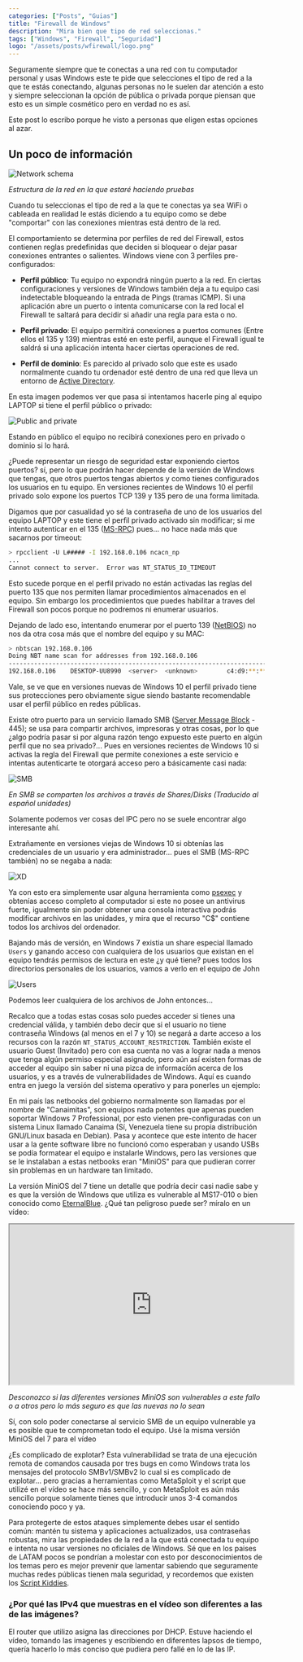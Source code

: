 ```yaml
---
categories: ["Posts", "Guias"]
title: "Firewall de Windows"
description: "Mira bien que tipo de red seleccionas."
tags: ["Windows", "Firewall", "Seguridad"]
logo: "/assets/posts/wfirewall/logo.png"
---
```


Seguramente siempre que te conectas a una red con tu computador personal y usas Windows este te pide que selecciones el tipo de red a la que te estás conectando, algunas personas no le suelen dar atención a esto y siempre seleccionan la opción de pública o privada porque piensan que esto es un simple cosmético pero en verdad no es así.

Este post lo escribo porque he visto a personas que eligen estas opciones al azar.

## Un poco de información

![Network schema](/assets/posts/wfirewall/network-schema.png)

*Estructura de la red en la que estaré haciendo pruebas*

Cuando tu seleccionas el tipo de red a la que te conectas ya sea WiFi o cableada en realidad le estás diciendo a tu equipo como se debe "comportar" con las conexiones mientras está dentro de la red.

El comportamiento se determina por perfiles de red del Firewall, estos contienen reglas predefinidas que deciden si bloquear o dejar pasar conexiones entrantes o salientes. Windows viene con 3 perfiles pre-configurados:

- **Perfil público**: Tu equipo no expondrá ningún puerto a la red. En ciertas configuraciones y versiones de Windows también deja a tu equipo casi indetectable bloqueando la entrada de Pings (tramas ICMP). Si una aplicación abre un puerto o intenta comunicarse con la red local el Firewall te saltará para decidir si añadir una regla para esta o no.

- **Perfil privado**: El equipo permitirá conexiones a puertos comunes (Entre ellos el 135 y 139) mientras esté en este perfil, aunque el Firewall igual te saldrá si una aplicación intenta hacer ciertas operaciones de red.

- **Perfil de dominio**: Es parecido al privado solo que este es usado normalmente cuando tu ordenador esté dentro de una red que lleva un entorno de [Active Directory](https://es.wikipedia.org/wiki/Active_Directory).

En esta imagen podemos ver que pasa si intentamos hacerle ping al equipo LAPTOP si tiene el perfil público o privado:

![Public and private](/assets/posts/wfirewall/ping.png)

Estando en público el equipo no recibirá conexiones pero en privado o dominio si lo hará.

¿Puede representar un riesgo de seguridad estar exponiendo ciertos puertos? sí, pero lo que podrán hacer depende de la versión de Windows que tengas, que otros puertos tengas abiertos y como tienes configurados los usuarios en tu equipo. En versiones recientes de Windows 10 el perfil privado solo expone los puertos TCP 139 y 135 pero de una forma limitada.

Digamos que por casualidad yo sé la contraseña de uno de los usuarios del equipo LAPTOP y este tiene el perfil privado activado sin modificar; si me intento autenticar en el 135 ([MS-RPC](https://learn.microsoft.com/es-es/windows/win32/rpc/rpc-start-page)) pues... no hace nada más que sacarnos por timeout:

```bash
> rpcclient -U L##### -I 192.168.0.106 ncacn_np
...
Cannot connect to server.  Error was NT_STATUS_IO_TIMEOUT
```

Esto sucede porque en el perfil privado no están activadas las reglas del puerto 135 que nos permiten llamar procedimientos almacenados en el equipo. Sin embargo los procedimientos que puedes habilitar a traves del Firewall son pocos porque no podremos ni enumerar usuarios.

Dejando de lado eso, intentando enumerar por el puerto 139 ([NetBIOS](https://es.wikipedia.org/wiki/NetBIOS)) no nos da otra cosa más que el nombre del equipo y su MAC:

```bash
> nbtscan 192.168.0.106
Doing NBT name scan for addresses from 192.168.0.106                                                                                                  IP address       NetBIOS Name     Server    User             MAC address
------------------------------------------------------------------------------
192.168.0.106    DESKTOP-UU8990  <server>  <unknown>        c4:d9:**:**:**:**
```

Vale, se ve que en versiones nuevas de Windows 10 el perfil privado tiene sus protecciones pero obviamente sigue siendo bastante recomendable usar el perfil público en redes públicas.

Existe otro puerto para un servicio llamado SMB ([Server Message Block](https://es.wikipedia.org/wiki/Server_Message_Block) - 445); se usa para compartir archivos, impresoras y otras cosas, por lo que ¿algo podría pasar si por alguna razón tengo expuesto este puerto en algún perfil que no sea privado?... Pues en versiones recientes de Windows 10 si activas la regla del Firewall que permite conexiones a este servicio e intentas autenticarte te otorgará acceso pero a básicamente casi nada:

![SMB](/assets/posts/wfirewall/smb1.png)

*En SMB se comparten los archivos a través de Shares/Disks (Traducido al español unidades)*

Solamente podemos ver cosas del IPC pero no se suele encontrar algo interesante ahí.

Extrañamente en versiones viejas de Windows 10 si obtenías las credenciales de un usuario y era administrador... pues el SMB (MS-RPC también) no se negaba a nada:

![XD](/assets/posts/wfirewall/admin.png)

Ya con esto era simplemente usar alguna herramienta como [psexec](https://github.com/fortra/impacket/blob/master/examples/psexec.py) y obtenías acceso completo al computador si este no posee un antivirus fuerte, igualmente sin poder obtener una consola interactiva podrás modificar archivos en las unidades, y mira que el recurso "C$" contiene todos los archivos del ordenador.

Bajando más de versión, en Windows 7 existia un share especial llamado `Users` y ganando acceso con cualquiera de los usuarios que existan en el equipo tendrás permisos de lectura en este ¿y qué tiene? pues todos los directorios personales de los usuarios, vamos a verlo en el equipo de John

![Users](/assets/posts/wfirewall/smb2.png)

Podemos leer cualquiera de los archivos de John entonces...

Recalco que a todas estas cosas solo puedes acceder si tienes una credencial válida, y también debo decir que si el usuario no tiene contraseña Windows (al menos en el 7 y 10) se negará a darte acceso a los recursos con la razón `NT_STATUS_ACCOUNT_RESTRICTION`. También existe el usuario Guest (Invitado) pero con esa cuenta no vas a lograr nada a menos que tenga algún permiso especial asignado, pero aún así existen formas de acceder al equipo sin saber ni una pizca de informacíón acerca de los usuarios, y es a través de vulnerabilidades de Windows. Aquí es cuando entra en juego la versión del sistema operativo y para ponerles un ejemplo:

En mi país las netbooks del gobierno normalmente son llamadas por el nombre de "Canaimitas", son equipos nada potentes que apenas pueden soportar Windows 7 Professional, por esto vienen pre-configuradas con un sistema Linux llamado Canaima (Sí, Venezuela tiene su propia distribución GNU/Linux basada en Debian). Pasa y acontece que este intento de hacer usar a la gente software libre no funcionó como esperaban y usando USBs se podía formatear el equipo e instalarle Windows, pero las versiones que se le instalaban a estas netbooks eran "MiniOS" para que pudieran correr sin problemas en un hardware tan limitado.

La versión MiniOS del 7 tiene un detalle que podría decir casi nadie sabe y es que la versión de Windows que utiliza es vulnerable al MS17-010 o bien conocido como [EternalBlue](https://es.wikipedia.org/wiki/EternalBlue). ¿Qué tan peligroso puede ser? míralo en un vídeo:

<iframe class="video" width="560" height="315" src="https://www.youtube.com/embed/5KczMJGd418" title="YouTube video player" allow="accelerometer; autoplay; clipboard-write; encrypted-media; gyroscope; picture-in-picture; web-share" allowfullscreen></iframe>

*Desconozco si las diferentes versiones MiniOS son vulnerables a este fallo o a otros pero lo más seguro es que las nuevas no lo sean*

Sí, con solo poder conectarse al servicio SMB de un equipo vulnerable ya es posible que te comprometan todo el equipo. Usé la misma versión MiniOS del 7 para el vídeo

¿Es complicado de explotar? Esta vulnerabilidad se trata de una ejecución remota de comandos causada por tres bugs en como Windows trata los mensajes del protocolo SMBv1/SMBv2 lo cual si es complicado de explotar... pero gracias a herramientas como MetaSploit y el script que utilizé en el vídeo se hace más sencillo, y con MetaSploit es aún más sencillo porque solamente tienes que introducir unos 3-4 comandos conociendo poco y ya.

Para protegerte de estos ataques simplemente debes usar el sentido común: mantén tu sistema y aplicaciones actualizados, usa contraseñas robustas, mira las propiedades de la red a la que está conectada tu equipo e intenta no usar versiones no oficiales de Windows. Sé que en los paises de LATAM pocos se pondrían a molestar con esto por desconocimientos de los temas pero es mejor prevenir que lamentar sabiendo que seguramente muchas redes públicas tienen mala seguridad, y recordemos que existen los [Script Kiddies](https://es.wikipedia.org/wiki/Script_kiddie).

### ¿Por qué las IPv4 que muestras en el vídeo son diferentes a las de las imágenes?

El router que utilizo asigna las direcciones por DHCP. Estuve haciendo el vídeo, tomando las imagenes y escribiendo en diferentes lapsos de tiempo, quería hacerlo lo más conciso que pudiera pero fallé en lo de las IP.














